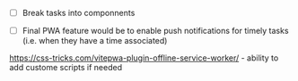- [ ] Break tasks into componnents
- [ ] Final PWA feature would be to enable push notifications for timely tasks (i.e. when they have a time associated)


https://css-tricks.com/vitepwa-plugin-offline-service-worker/ - ability to add custome scripts if needed